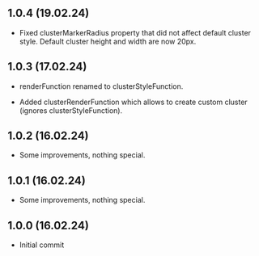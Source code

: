 ## 1.0.4 (19.02.24)

- Fixed clusterMarkerRadius property that did not affect default cluster style. Default cluster height and width are now 20px.

## 1.0.3 (17.02.24)

- renderFunction renamed to clusterStyleFunction.

- Added clusterRenderFunction which allows to create custom cluster (ignores clusterStyleFunction).

## 1.0.2 (16.02.24)

- Some improvements, nothing special.

## 1.0.1 (16.02.24)

- Some improvements, nothing special.

## 1.0.0 (16.02.24)

- Initial commit
